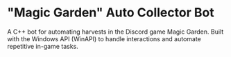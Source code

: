 # "Magic Garden" Auto Collector Bot

A C++ bot for automating harvests in the Discord game Magic Garden.
Built with the Windows API (WinAPI) to handle interactions and automate repetitive in-game tasks.